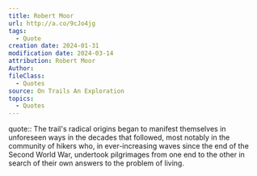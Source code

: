 ```yaml
---
title: Robert Moor
url: http://a.co/9cJo4jg
tags:
  - Quote
creation date: 2024-01-31
modification date: 2024-03-14
attribution: Robert Moor
Author: 
fileClass:
  - Quotes
source: On Trails An Exploration
topics:
  - Quotes
---
```


quote:: The trail's radical origins began to manifest themselves in unforeseen ways in the decades that followed, most notably in the community of hikers who, in ever-increasing waves since the end of the Second World War, undertook pilgrimages from one end to the other in search of their own answers to the problem of living.
